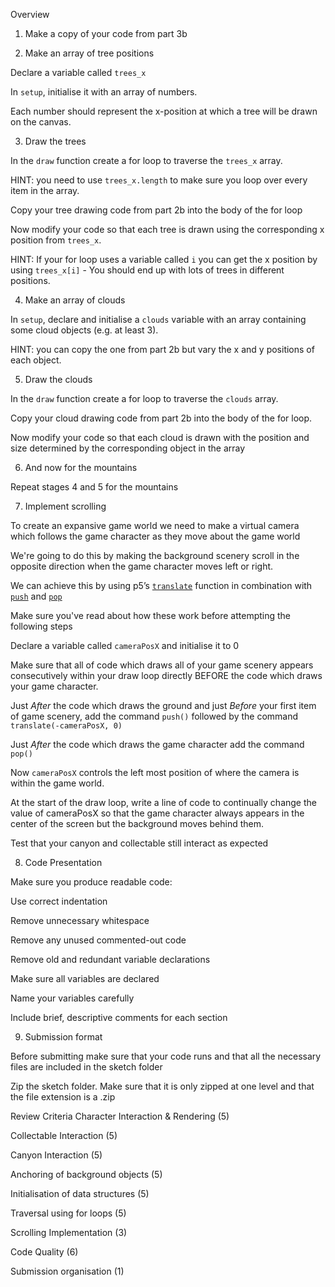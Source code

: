 Overview
1. Make a copy of your code from part 3b

2. Make an array of tree positions

Declare a variable called `trees_x`    

In `setup`, initialise it with an array of numbers.    

Each number should represent the x-position at which a tree will be drawn on the canvas.

3. Draw the trees    

 In the `draw` function create a for loop to traverse the `trees_x` array.        

HINT: you need to use `trees_x.length` to make sure you loop over every item        in the array.    

Copy your tree drawing code from part 2b into the body of the for loop    

Now modify your code so that each tree is drawn using the corresponding x position    from `trees_x`.         

HINT: If your for loop uses a variable called `i` you can get the x position by using `trees_x[i]`    - You should end up with lots of trees in different positions.

4. Make an array of clouds

 In `setup`, declare and initialise a `clouds` variable with an array containing some cloud objects (e.g. at least 3).         

HINT: you can copy the one from part 2b but vary the x and y positions of each object.

5. Draw the clouds

  In the `draw` function create a for loop to traverse the `clouds` array. 

Copy your cloud drawing code from part 2b into the body of the for loop.    

Now modify your code so that each cloud is drawn with the position and size determined by the corresponding object in the array

6. And now for the mountains

Repeat stages 4 and 5 for the mountains

7. Implement scrolling

To create an expansive game world we need to make a virtual camera which follows the game character as they move about the game world    

We're going to do this by making the background scenery scroll in the opposite direction when the game character moves left or right.    

We can achieve this by using p5’s [`translate`](https://p5js.org/reference/#/p5/translate) function in combination    with [`push`](https://p5js.org/reference/#/p5/push) and [`pop`](https://p5js.org/reference/#/p5/pop)    

Make sure you've read about how these work before attempting the following steps

 Declare a variable called `cameraPosX` and initialise it to 0    

Make sure that all of code which draws all of your game scenery appears consecutively within your draw loop directly BEFORE the code which draws your game character.    

Just *After* the code which draws the ground and just *Before* your first item of game scenery, add the command `push()` followed by the command `translate(-cameraPosX, 0)`

Just *After* the code which draws the game character add the command  `pop()`    

Now `cameraPosX` controls the left most position of where the camera is within the game world.     

At the start of the draw loop, write a line of code to continually change the value of cameraPosX so that the game character always appears in the center of the screen but the background moves behind them.   

Test that your canyon and collectable still interact as expected

8. Code Presentation

Make sure you produce readable code:        

Use correct indentation        

Remove unnecessary whitespace         

Remove any unused commented-out code        

Remove old and redundant variable declarations        

Make sure all variables are declared        

Name your variables carefully        

Include brief, descriptive comments for each section 

9. Submission format    

Before submitting make sure that your code runs and that all the necessary files are included in the sketch folder    

Zip the sketch folder. Make sure that it is only zipped at one level and that the file extension is a .zip




Review Criteria
Character Interaction & Rendering (5)

Collectable Interaction (5)

Canyon Interaction (5)

Anchoring of background objects (5)

Initialisation of data structures (5)

Traversal using for loops (5)

Scrolling Implementation (3)

Code Quality (6)

Submission organisation (1)